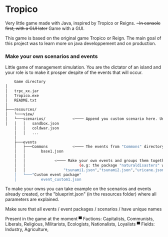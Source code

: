 # Tropico
Very little game made with Java, inspired by Tropico or Reigns. ~~~In console first, with a GUI later~~ Game with a GUI.

This game is based on the original game Tropico or Reign. The main goal of this project was to learn more on java developpement and on production.

### Make your own scenarios and events 
Little game of management simulation. You are the dictator of an island and your role is to make it prosper despite of the events that will occur.


```Bash
    Game directory
│
│   trpc_xx.jar
│   Tropico.exe
│   README.txt
│
├───resources/
│   └───view/
│   └───scenarios/            <──── Append you custom scenario here. Unique scenario name !
│   │   │   sandbox.json
    │   │   coldwar.json 
    │   │   ...          
    │	       
    ├───events
    │   ├───Commons           <──── The events from "Commons" directory will be in every games.
    │   │       base1.json
    │   │
    │   │ 		      <──── Make your own events and groups them together in a package 
    │   │		                 (e.g: the package "naturaldisasters" will contain for example 
    │   │				  "tsunami1.json","tsunami2.json","uricane.json", etc...")
    │   └───"Custom event package"    
    │           event_custom1.json
```


To make your owns you can take example on the scenarios and events already created, or the "blueprint.json" (in the resources folder) where all parameters are explained.

Make sure that all events / event packages / scenarios / have unique names

Present in the game at the moment
▀ Factions: Capitalists, Communists, Liberals, Religious, Militarists, Ecologists, Nationalists, Loyalists
▀ Fields: Industry, Agriculture,
